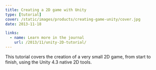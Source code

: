 ```yaml
---
title: Creating a 2D game with Unity
type: [tutorial]
cover: /static/images/products/creating-game-unity/cover.jpg
date: 2013-11-18

links:
  - name: Learn more in the journal
    url: /2013/11/unity-2D-tutorial/
---
```


This tutorial covers the creation of a very small 2D game, from start to finish, using the Unity 4.3 native 2D tools.
